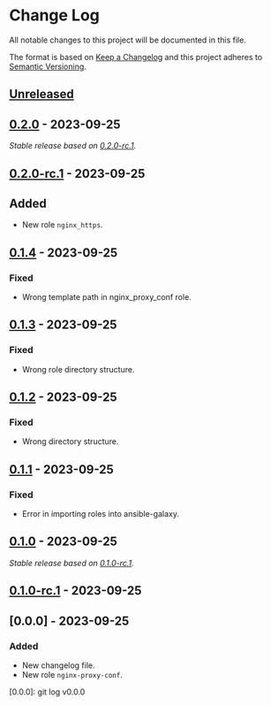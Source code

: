 # Change Log
All notable changes to this project will be documented in this file.

The format is based on [Keep a Changelog](http://keepachangelog.com/)
and this project adheres to [Semantic Versioning](http://semver.org/).

## [Unreleased]

## [0.2.0] - 2023-09-25

_Stable release based on [0.2.0-rc.1]._

## [0.2.0-rc.1] - 2023-09-25

## Added

- New role `nginx_https`.

## [0.1.4] - 2023-09-25

### Fixed

- Wrong template path in nginx_proxy_conf role.

## [0.1.3] - 2023-09-25

### Fixed

- Wrong role directory structure.

## [0.1.2] - 2023-09-25

### Fixed

- Wrong directory structure.

## [0.1.1] - 2023-09-25

### Fixed

- Error in importing roles into ansible-galaxy.

## [0.1.0] - 2023-09-25

_Stable release based on [0.1.0-rc.1]._

## [0.1.0-rc.1] - 2023-09-25

## [0.0.0] - 2023-09-25

### Added

- New changelog file.
- New role `nginx-proxy-conf`.

[Unreleased]: https://https://github.com/internetguru/ansible-roles/compare/staging...dev
[0.2.0]: https://https://github.com/internetguru/ansible-roles/compare/v0.1.4...v0.2.0
[0.2.0-rc.1]: https://github.com/internetguru/ansible-roles/releases/tag/v0.1.4
[0.1.4]: https://https://github.com/internetguru/ansible-roles/compare/v0.1.3...v0.1.4
[0.1.3]: https://https://github.com/internetguru/ansible-roles/compare/v0.1.2...v0.1.3
[0.1.2]: https://https://github.com/internetguru/ansible-roles/compare/v0.1.1...v0.1.2
[0.1.1]: https://https://github.com/internetguru/ansible-roles/compare/v0.1.0...v0.1.1
[0.1.0]: https://https://github.com/internetguru/ansible-roles/compare/v0.0.0...v0.1.0
[0.1.0-rc.1]: https://github.com/internetguru/ansible-roles/releases/tag/v0.0.0
[0.0.0]: git log v0.0.0
